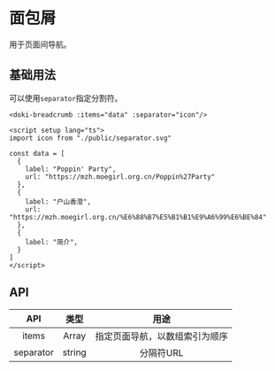 # 面包屑

用于页面间导航。

## 基础用法

可以使用`separator`指定分割符。

```vue
<doki-breadcrumb :items="data" :separator="icon"/>

<script setup lang="ts">
import icon from "./public/separator.svg"

const data = [
  {
    label: "Poppin' Party",
    url: "https://mzh.moegirl.org.cn/Poppin%27Party"
  },
  {
    label: "户山香澄",
    url: "https://mzh.moegirl.org.cn/%E6%88%B7%E5%B1%B1%E9%A6%99%E6%BE%84"
  },
  {
    label: "简介",
  }
]
</script>
```

## API

|    API    |  类型  |              用途              |
| :-------: | :----: | :----------------------------: |
|   items   | Array  | 指定页面导航，以数组索引为顺序 |
| separator | string |           分隔符URL            |